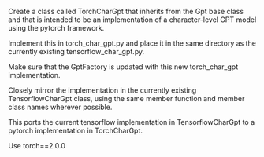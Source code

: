 Create a class called TorchCharGpt that inherits from the Gpt base class and that is intended to be an implementation of a character-level GPT model using the pytorch framework.

Implement this in torch_char_gpt.py and place it in the same directory as the currently existing tensorflow_char_gpt.py.

Make sure that the GptFactory is updated with this new torch_char_gpt implementation.

Closely mirror the implementation in the currently existing TensorflowCharGpt class, using the same member function and member class names wherever possible.

This ports the current tensorflow implementation in TensorflowCharGpt to a pytorch implementation in TorchCharGpt.

Use torch==2.0.0
